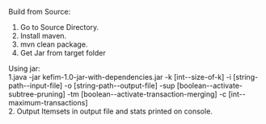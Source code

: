 Build from Source:  
1. Go to Source Directory.  
2. Install maven.  
3. mvn clean package.  
4. Get Jar from target folder  
  
  
Using jar:  
1.java -jar kefim-1.0-jar-with-dependencies.jar -k [int--size-of-k] -i [string-path--input-file] -o [string-path--output-file] -sup [boolean--activate-subtree-pruning] -tm [boolean--activate-transaction-merging] -c [int--maximum-transactions]  
2. Output Itemsets in output file and stats printed on console.  
